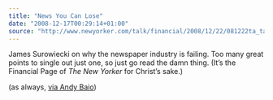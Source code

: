 ```yaml
---
title: "News You Can Lose"
date: "2008-12-17T00:29:14+01:00"
source: "http://www.newyorker.com/talk/financial/2008/12/22/081222ta_talk_surowiecki"
---
```


James Surowiecki on why the newspaper industry is failing. Too many great points to single out just one, so just go read the damn thing. (It’s the Financial Page of <cite>The New Yorker</cite> for Christ’s sake.)

(as always, [via Andy Baio](http://waxy.org/links/archive/2008/12/index.shtml))
